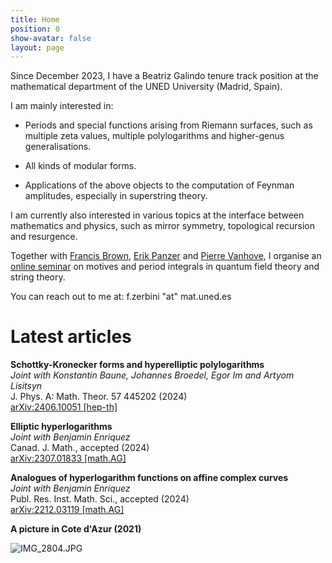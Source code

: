 ```yaml
---
title: Home
position: 0
show-avatar: false
layout: page
---
```


Since December 2023, I have a Beatriz Galindo tenure track position at the mathematical department of the UNED University (Madrid, Spain).

I am mainly interested in:

* Periods and special functions arising from Riemann surfaces, such as multiple zeta values, multiple polylogarithms and higher-genus generalisations.

* All kinds of modular forms.

* Applications of the above objects to the computation of Feynman amplitudes, especially in superstring theory.

I am currently also interested in various topics at the interface between mathematics and physics, such as mirror symmetry, topological recursion and resurgence.

Together with [Francis Brown](https://www.maths.ox.ac.uk/people/francis.brown), [Erik Panzer](http://people.maths.ox.ac.uk/panzer/) and [Pierre Vanhove](https://sites.google.com/site/vanhovepierre/pierre-vanhove--en), I organise an [online seminar](https://www.ihes.fr/\~vanhove/motivefeynman-2023.html) on motives and period integrals in quantum field theory and string theory.

You can reach out to me at: f.zerbini "at" mat.uned.es

# Latest articles

**Schottky-Kronecker forms and hyperelliptic polylogarithms**\
*Joint with Konstantin Baune, Johannes Broedel, Egor Im and Artyom Lisitsyn*\
J. Phys. A: Math. Theor. 57 445202 (2024)\
[arXiv:2406.10051 \[hep-th\]](https://arxiv.org/abs/2406.10051)

**Elliptic hyperlogarithms**\
*Joint with Benjamin Enriquez*\
Canad. J. Math., accepted (2024)\
[arXiv:2307.01833 \[math.AG\]](https://arxiv.org/abs/2307.01833)

**Analogues of hyperlogarithm functions on affine complex curves**\
*Joint with Benjamin Enriquez*\
Publ. Res. Inst. Math. Sci., accepted (2024)\
[arXiv:2212.03119 \[math.AG\]](https://arxiv.org/abs/2212.03119)

**A picture in Cote d'Azur (2021)**

![IMG_2804.JPG](/uploads/IMG_2804.JPG)